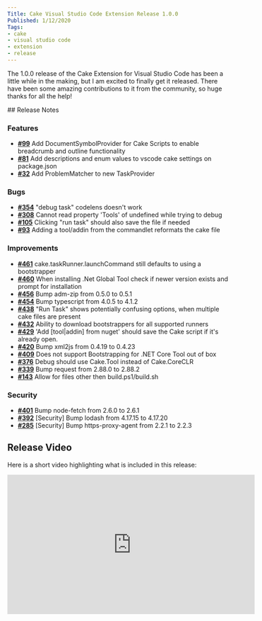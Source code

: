 ```yaml
---
Title: Cake Visual Studio Code Extension Release 1.0.0
Published: 1/12/2020
Tags:
- cake
- visual studio code
- extension
- release
---
```


The 1.0.0 release of the Cake Extension for Visual Studio Code has been a little while in the making, but I am excited to finally get it released.  There have been some amazing contributions to it from the community, so huge thanks for all the help!

## Release Notes

### Features

- [__#99__](https://github.com/cake-build/cake-vscode/issues/99) Add DocumentSymbolProvider for Cake Scripts to enable breadcrumb and outline functionality
- [__#81__](https://github.com/cake-build/cake-vscode/issues/81) Add descriptions and enum values to vscode cake settings on package.json
- [__#32__](https://github.com/cake-build/cake-vscode/issues/32) Add ProblemMatcher to new TaskProvider

### Bugs

- [__#354__](https://github.com/cake-build/cake-vscode/issues/354) "debug task" codelens doesn't work
- [__#308__](https://github.com/cake-build/cake-vscode/issues/308) Cannot read property 'Tools' of undefined while trying to debug
- [__#105__](https://github.com/cake-build/cake-vscode/issues/105) Clicking "run task" should also save the file if needed
- [__#93__](https://github.com/cake-build/cake-vscode/issues/93) Adding a tool/addin from the commandlet reformats the cake file

### Improvements

- [__#461__](https://github.com/cake-build/cake-vscode/issues/461) cake.taskRunner.launchCommand still defaults to using a bootstrapper
- [__#460__](https://github.com/cake-build/cake-vscode/issues/460) When installing .Net Global Tool check if newer version exists and prompt for installation
- [__#456__](https://github.com/cake-build/cake-vscode/pull/472) Bump adm-zip from 0.5.0 to 0.5.1
- [__#454__](https://github.com/cake-build/cake-vscode/pull/454) Bump typescript from 4.0.5 to 4.1.2
- [__#438__](https://github.com/cake-build/cake-vscode/issues/438) "Run Task" shows potentially confusing options, when multiple cake files are present
- [__#432__](https://github.com/cake-build/cake-vscode/issues/432) Ability to download bootstrappers for all supported runners
- [__#429__](https://github.com/cake-build/cake-vscode/issues/429) 'Add [tool|addin] from nuget' should save the Cake script if it's already open.
- [__#420__](https://github.com/cake-build/cake-vscode/pull/420) Bump xml2js from 0.4.19 to 0.4.23
- [__#409__](https://github.com/cake-build/cake-vscode/issues/409) Does not support Bootstrapping for .NET Core Tool out of box
- [__#376__](https://github.com/cake-build/cake-vscode/issues/376) Debug should use Cake.Tool instead of Cake.CoreCLR
- [__#339__](https://github.com/cake-build/cake-vscode/pull/339) Bump request from 2.88.0 to 2.88.2
- [__#143__](https://github.com/cake-build/cake-vscode/issues/143) Allow for files other then build.ps1/build.sh

### Security

- [__#401__](https://github.com/cake-build/cake-vscode/pull/401) Bump node-fetch from 2.6.0 to 2.6.1
- [__#392__](https://github.com/cake-build/cake-vscode/pull/392) [Security] Bump lodash from 4.17.15 to 4.17.20
- [__#285__](https://github.com/cake-build/cake-vscode/pull/285) [Security] Bump https-proxy-agent from 2.2.1 to 2.2.3

## Release Video

Here is a short video highlighting what is included in this release:

<iframe width="560" height="315" src="https://www.youtube.com/embed/7Ba-pAHzO9w" frameborder="0" allow="accelerometer; autoplay; clipboard-write; encrypted-media; gyroscope; picture-in-picture" allowfullscreen></iframe>